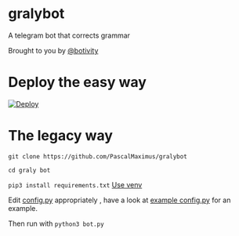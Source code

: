 # gralybot
A telegram bot that corrects grammar

Brought to you by [@botivity](https://tx.me/botivity)

# Deploy the easy way
[![Deploy](https://www.herokucdn.com/deploy/button.svg)](https://heroku.com/deploy?template=https://github.com/PascalMaximus/gralybot)
# The legacy way
`git clone https://github.com/PascalMaximus/gralybot`

`cd graly bot`

`pip3 install requirements.txt` [Use venv](https://docs.python.org/3/tutorial/venv.html)

 Edit [config.py](/config.py) appropriately , have a look at [example config.py](/sampleconfig.py) for an example.
 

 Then run with `python3 bot.py`
